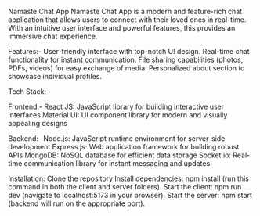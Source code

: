 Namaste Chat App
Namaste Chat App is a modern and feature-rich chat application that allows users to connect with their loved ones in real-time. With an intuitive user interface and powerful features, this provides an immersive chat experience.




Features:-
User-friendly interface with top-notch UI design.
Real-time chat functionality for instant communication.
File sharing capabilities (photos, PDFs, videos) for easy exchange of media.
Personalized about section to showcase individual profiles.

Tech Stack:-

Frontend:-
React JS: JavaScript library for building interactive user interfaces
Material UI: UI component library for modern and visually appealing designs

Backend:-
Node.js: JavaScript runtime environment for server-side development
Express.js: Web application framework for building robust APIs
MongoDB: NoSQL database for efficient data storage
Socket.io: Real-time communication library for instant messaging and updates


Installation:
Clone the repository
Install dependencies: npm install (run this command in both the client and server folders).
Start the client: npm run dev (navigate to localhost:5173 in your browser).
Start the server: npm start (backend will run on the appropriate port).




